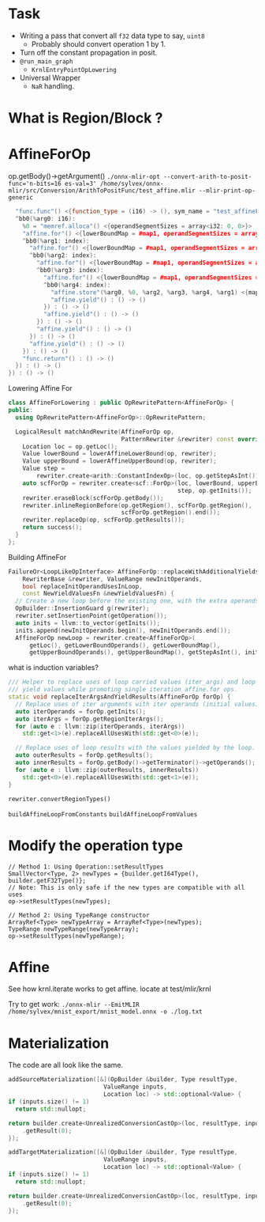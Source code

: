 # Task

- Writing a pass that convert all `f32` data type to say, `uint8`
	- Probably should convert operation 1 by 1.
- Turn off the constant propagation in posit.
- `@run_main_graph`
	- `KrnlEntryPointOpLowering`
- Universal Wrapper
	- `NaR` handling.

# What is Region/Block ?

# AffineForOp

op.getBody()->getArgument()
`./onnx-mlir-opt --convert-arith-to-posit-func='n-bits=16 es-val=3' /home/sylvex/onnx-mlir/src/Conversion/ArithToPositFunc/test_affine.mlir --mlir-print-op-generic`

```cpp
  "func.func"() <{function_type = (i16) -> (), sym_name = "test_affineForLoop"}> ({
  ^bb0(%arg0: i16):
    %0 = "memref.alloca"() <{operandSegmentSizes = array<i32: 0, 0>}> : () -> memref<1x64x14x14xi16>
    "affine.for"() <{lowerBoundMap = #map1, operandSegmentSizes = array<i32: 0, 0, 0>, step = 1 : index, upperBoundMap = #map4}> ({
    ^bb0(%arg1: index):
      "affine.for"() <{lowerBoundMap = #map1, operandSegmentSizes = array<i32: 0, 0, 0>, step = 1 : index, upperBoundMap = #map3}> ({
      ^bb0(%arg2: index):
        "affine.for"() <{lowerBoundMap = #map1, operandSegmentSizes = array<i32: 0, 0, 0>, step = 1 : index, upperBoundMap = #map2}> ({
        ^bb0(%arg3: index):
          "affine.for"() <{lowerBoundMap = #map1, operandSegmentSizes = array<i32: 0, 0, 0>, step = 1 : index, upperBoundMap = #map2}> ({
          ^bb0(%arg4: index):
            "affine.store"(%arg0, %0, %arg2, %arg3, %arg4, %arg1) <{map = #map}> : (i16, memref<1x64x14x14xi16>, index, index, index, index) -> ()
            "affine.yield"() : () -> ()
          }) : () -> ()
          "affine.yield"() : () -> ()
        }) : () -> ()
        "affine.yield"() : () -> ()
      }) : () -> ()
      "affine.yield"() : () -> ()
    }) : () -> ()
    "func.return"() : () -> ()
  }) : () -> ()
}) : () -> ()


```

Lowering Affine For
```cpp
class AffineForLowering : public OpRewritePattern<AffineForOp> {
public:
  using OpRewritePattern<AffineForOp>::OpRewritePattern;

  LogicalResult matchAndRewrite(AffineForOp op,
                                PatternRewriter &rewriter) const override {
    Location loc = op.getLoc();
    Value lowerBound = lowerAffineLowerBound(op, rewriter);
    Value upperBound = lowerAffineUpperBound(op, rewriter);
    Value step =
        rewriter.create<arith::ConstantIndexOp>(loc, op.getStepAsInt());
    auto scfForOp = rewriter.create<scf::ForOp>(loc, lowerBound, upperBound,
                                                step, op.getInits());
    rewriter.eraseBlock(scfForOp.getBody());
    rewriter.inlineRegionBefore(op.getRegion(), scfForOp.getRegion(),
                                scfForOp.getRegion().end());
    rewriter.replaceOp(op, scfForOp.getResults());
    return success();
  }
};
```

Building AffineFor
```cpp
FailureOr<LoopLikeOpInterface> AffineForOp::replaceWithAdditionalYields(
    RewriterBase &rewriter, ValueRange newInitOperands,
    bool replaceInitOperandUsesInLoop,
    const NewYieldValuesFn &newYieldValuesFn) {
  // Create a new loop before the existing one, with the extra operands.
  OpBuilder::InsertionGuard g(rewriter);
  rewriter.setInsertionPoint(getOperation());
  auto inits = llvm::to_vector(getInits());
  inits.append(newInitOperands.begin(), newInitOperands.end());
  AffineForOp newLoop = rewriter.create<AffineForOp>(
      getLoc(), getLowerBoundOperands(), getLowerBoundMap(),
      getUpperBoundOperands(), getUpperBoundMap(), getStepAsInt(), inits);
```

what is induction variables?

```cpp
/// Helper to replace uses of loop carried values (iter_args) and loop
/// yield values while promoting single iteration affine.for ops.
static void replaceIterArgsAndYieldResults(AffineForOp forOp) {
  // Replace uses of iter arguments with iter operands (initial values).
  auto iterOperands = forOp.getInits();
  auto iterArgs = forOp.getRegionIterArgs();
  for (auto e : llvm::zip(iterOperands, iterArgs))
    std::get<1>(e).replaceAllUsesWith(std::get<0>(e));

  // Replace uses of loop results with the values yielded by the loop.
  auto outerResults = forOp.getResults();
  auto innerResults = forOp.getBody()->getTerminator()->getOperands();
  for (auto e : llvm::zip(outerResults, innerResults))
    std::get<0>(e).replaceAllUsesWith(std::get<1>(e));
}
```

`rewriter.convertRegionTypes()`

`buildAffineLoopFromConstants`
`buildAffineLoopFromValues`

# Modify the operation type

```
// Method 1: Using Operation::setResultTypes
SmallVector<Type, 2> newTypes = {builder.getI64Type(), builder.getF32Type()};
// Note: This is only safe if the new types are compatible with all uses
op->setResultTypes(newTypes);

// Method 2: Using TypeRange constructor
ArrayRef<Type> newTypeArray = ArrayRef<Type>(newTypes);
TypeRange newTypeRange(newTypeArray);
op->setResultTypes(newTypeRange);
```

# Affine

See how krnl.iterate works to get affine.
locate at test/mlir/krnl

Try to get work:
`./onnx-mlir --EmitMLIR /home/sylvex/mnist_export/mnist_model.onnx -o ./log.txt`

# Materialization

The code are all look like the same.
```cpp
addSourceMaterialization([&](OpBuilder &builder, Type resultType,
						   ValueRange inputs,
						   Location loc) -> std::optional<Value> {
if (inputs.size() != 1)
  return std::nullopt;

return builder.create<UnrealizedConversionCastOp>(loc, resultType, inputs)
	.getResult(0);
});

addTargetMaterialization([&](OpBuilder &builder, Type resultType,
						   ValueRange inputs,
						   Location loc) -> std::optional<Value> {
if (inputs.size() != 1)
  return std::nullopt;

return builder.create<UnrealizedConversionCastOp>(loc, resultType, inputs)
	.getResult(0);
});
```